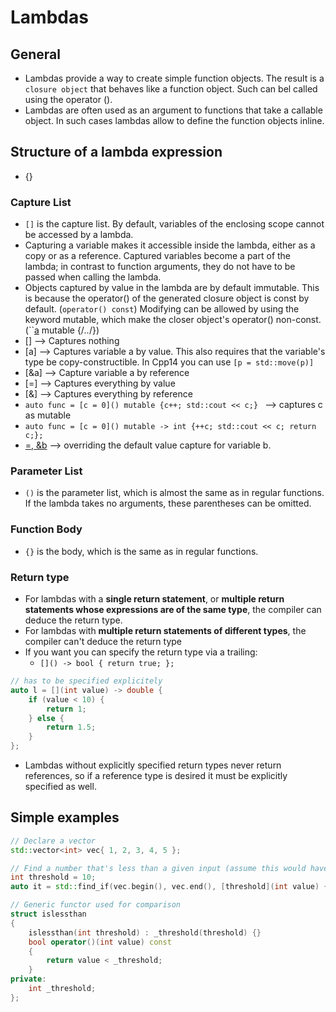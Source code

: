 # Lambdas
## General
- Lambdas provide a way to create simple function objects. The result is a `closure object` that behaves like a function object. Such can bel called using the operator ().
- Lambdas are often used as an argument to functions that take a callable object. In such cases lambdas allow to define the function objects inline.

## Structure of a lambda expression
- [](){}

### Capture List
- ``[]`` is the capture list. By default, variables of the enclosing scope cannot be accessed by a lambda.
- Capturing a variable makes it accessible inside the lambda, either as a copy or as a reference. Captured variables become a part of the lambda; in contrast to function arguments, they do not have to be passed when calling the lambda.
- Objects captured by value in the lambda are by default immutable. This is because the operator() of the generated closure object is const by default. (`operator() const`) Modifying can be allowed by using the keyword mutable, which make the closer object's operator() non-const. (``[a]() mutable {/*..*/})
- [] --> Captures nothing
- [a] --> Captures variable a by value. This also requires that the variable's type be copy-constructible. In Cpp14 you can use `[p = std::move(p)]`
- [&a] --> Capture variable a by reference
- [=] --> Captures everything by value
- [&] --> Captures everything by reference
- ``auto func = [c = 0]() mutable {c++; std::cout << c;} `` --> captures c as mutable
- ``auto func = [c = 0]() mutable -> int {++c; std::cout << c; return c;};``
- [=, &b]() --> overriding the default value capture for variable b.
### Parameter List
- ``()`` is the parameter list, which is almost the same as in regular functions. If the lambda takes no arguments, these parentheses can be omitted.

### Function Body
- ``{}`` is the body, which is the same as in regular functions.

### Return type
- For lambdas with a **single return statement**, or **multiple return statements whose expressions are of the same type**, the compiler can deduce the return type.
- For lambdas with **multiple return statements of different types**, the compiler can't deduce the return type
- If you want you can specify the return type via a trailing:
  - `[]() -> bool { return true; };`
```cpp
// has to be specified explicitely
auto l = [](int value) -> double {
    if (value < 10) {
        return 1;
    } else {
        return 1.5;
    }
};
```
- Lambdas without explicitly specified return types never return references, so if a reference type is desired it must be explicitly specified as well.


## Simple examples
```cpp
// Declare a vector
std::vector<int> vec{ 1, 2, 3, 4, 5 };

// Find a number that's less than a given input (assume this would have been function input)
int threshold = 10;
auto it = std::find_if(vec.begin(), vec.end(), [threshold](int value) { return value < threshold; });

// Generic functor used for comparison
struct islessthan
{
    islessthan(int threshold) : _threshold(threshold) {}
    bool operator()(int value) const
    {
        return value < _threshold;
    }
private:
    int _threshold;
};
```
